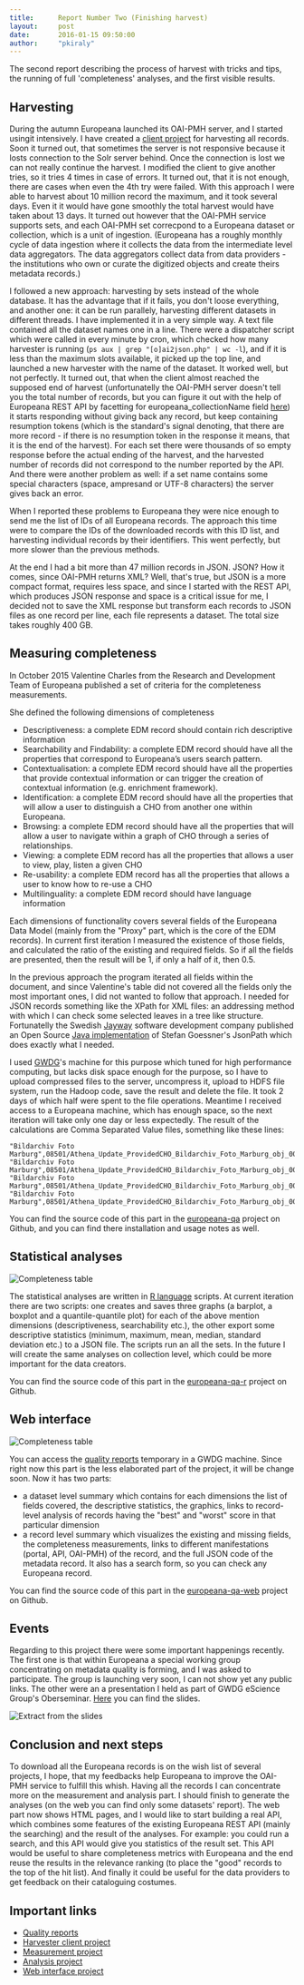 ```yaml
---
title:      Report Number Two (Finishing harvest)
layout:     post
date:       2016-01-15 09:50:00
author:     "pkiraly"
---
```


The second report describing the process of harvest with tricks and tips, the running 
of full 'completeness' analyses, and the first visible results.

<!-- more --> 

## Harvesting

During the autumn Europeana launched its OAI-PMH server, and I started usingit intensively. I have created a [client project](https://github.com/pkiraly/europeana-oai-pmh-client) for harvesting all records. Soon it turned out, that sometimes the server is not responsive because it losts connection to the Solr server behind. Once the connection is lost we can not really continue the harvest. I modified the client to give another tries, so it tries 4 times in case of errors. It turned out, that it is not enough, there are cases when even the 4th try were failed. With this approach I were able to harvest about 10 million record the maximum, and it took several days. Even it it would have gone smoothly the total harvest would have taken about 13 days. It turned out however that the OAI-PMH service supports sets, and each OAI-PMH set correcpond to a Europeana dataset or collection, which is a unit of ingestion. (Europeana has a roughly monthly cycle of data ingestion where it collects the data from the intermediate level data aggregators. The data aggregators collect data from data providers - the institutions who own or curate the digitized objects and create theirs metadata records.)

I followed a new approach: harvesting by sets instead of the whole database. It has the advantage that if it fails, you don't loose everything, and another one: it can be run parallely, harvesting different datasets in different threads. I have implemented it in a very simple way. A text file contained all the dataset names one in a line. There were a dispatcher script which were called in every minute by cron, which checked how many harvester is running (`ps aux | grep "[o]ai2json.php" | wc -l`), and if it is less than the maximum slots available, it picked up the top line, and launched a new harvester with the name of the dataset. It worked well, but not perfectly. It turned out, that when the client almost reached the supposed end of harvest (unfortunatelly the OAI-PMH server doesn't tell you the total number of records, but you can figure it out with the help of Europeana REST API by facetting for europeana_collectionName field [here](http://www.europeana.eu/api/v2/search.json?wskey=api2demo&query=*&facet=europeana_collectionName&profile=facets&rows=0)) it starts responding without giving back any record, but keep containing resumption tokens (which is the standard's signal denoting, that there are more record - if there is no resumption token in the response it means, that it is the end of the harvest). For each set there were thousands of so empty response before the actual ending of the harvest, and the harvested number of records did not correspond to the number reported by the API. And there were another problem as well: if a set name contains some special characters (space, ampresand or UTF-8 characters) the server gives back an error.

When I reported these problems to Europeana they were nice enough to send me the list of IDs of all Europeana records. The approach this time were to compare the IDs of the downloaded records with this ID list, and harvesting individual records by their identifiers. This went perfectly, but more slower than the previous methods.

At the end I had a bit more than 47 million records in JSON. JSON? How it comes, since OAI-PMH returns XML? Well, that's true, but JSON is a more compact format, requires less space, and since I started with the REST API, which produces JSON response and space is a critical issue for me, I decided not to save the XML response but transform each records to JSON files as one record per line, each file represents a dataset. The total size takes roughly 400 GB.

## Measuring completeness

In October 2015 Valentine Charles from the Research and Development Team of Europeana published a set of criteria for the completeness measurements.

She defined the following dimensions of completeness

* Descriptiveness: a complete EDM record should contain rich descriptive information 
* Searchability and Findability: a complete EDM record should have all the properties that correspond to Europeana’s users search pattern. 
* Contextualisation: a complete EDM record should have all the properties that provide contextual information or can trigger the creation of contextual information (e.g. enrichment framework). 
* Identification: a complete EDM record should have all the properties that will allow a user to distinguish a CHO from another one within Europeana. 
* Browsing: a complete EDM record should have all the properties that will allow a user to navigate within a graph of CHO through a series of relationships. 
* Viewing: a complete EDM record has all the properties that allows a user to view, play, listen a given CHO 
* Re-usability: a complete EDM record has all the properties that allows a user to know how to re-use a CHO
* Multilinguality: a complete EDM record should have language information 

Each dimensions of functionality covers several fields of the Europeana Data Model (mainly from the "Proxy" part, which is the core of the EDM records). In current first iteration I measured the existence of those fields, and calculated the ratio of the existing and required fields. So if all the fields are presented, then the result will be 1, if only a half of it, then 0.5.

In the previous approach the program iterated all fields within the document, and since Valentine's table did not covered all the fields only the most important ones, I did not wanted to follow that approach. I needed for JSON records something like the XPath for XML files: an addressing method with which I can check some selected leaves in a tree like structure. Fortunatelly the Swedish [Jayway](http://www.jayway.com/) software development company published an Open Source [Java implementation](https://github.com/jayway/JsonPath) of Stefan Goessner's JsonPath which does exactly what I needed.

I used [GWDG](http://www.gwdg.de)'s machine for this purpose which tuned for high performance computing, but lacks disk space enough for the purpose, so I have to upload compressed files to the server, uncompress it, upload to HDFS file system, run the Hadoop code, save the result and delete the file. It took 2 days of which half were spent to the file operations. Meantime I received access to a Europeana machine, which has enough space, so the next iteration will take only one day or less expectedly. The result of the calculations are Comma Separated Value files, something like these lines:

    "Bildarchiv Foto Marburg",08501/Athena_Update_ProvidedCHO_Bildarchiv_Foto_Marburg_obj_00000001_192_356,0.472222,0.692308,0.545455,0.388889,0.272727,0.600000,0.285714,0.500000,0.500000,0.400000
    "Bildarchiv Foto Marburg",08501/Athena_Update_ProvidedCHO_Bildarchiv_Foto_Marburg_obj_00000003_192_358,0.444444,0.692308,0.454545,0.333333,0.181818,0.600000,0.214286,0.500000,0.500000,0.400000
    "Bildarchiv Foto Marburg",08501/Athena_Update_ProvidedCHO_Bildarchiv_Foto_Marburg_obj_00000004_192_359,0.472222,0.692308,0.545455,0.388889,0.272727,0.600000,0.285714,0.500000,0.500000,0.400000
    "Bildarchiv Foto Marburg",08501/Athena_Update_ProvidedCHO_Bildarchiv_Foto_Marburg_obj_00000004_1_201_181,0.472222,0.692308,0.545455,0.388889,0.272727,0.600000,0.285714,0.500000,0.500000,0.400000

You can find the source code of this part in the [europeana-qa](https://github.com/pkiraly/europeana-qa) project on Github, and you can find there installation and usage notes as well.

## Statistical analyses

<img src="{{ site.url }}/assets/reusability.png" class="real" title="Completeness table" alt="Completeness table" />

The statistical analyses are written in [R language](https://www.r-project.org/) scripts. At current iteration there are two scripts: one creates and saves three graphs (a barplot, a boxplot and a quantile-quantile plot) for each of the above mention dimensions (descriptiveness, searchability etc.), the other export some descriptive statistics (minimum, maximum, mean, median, standard deviation etc.) to a JSON file. The scripts run an all the sets. In the future I will create the same analyses on collection level, which could be more important for the data creators.

You can find the source code of this part in the [europeana-qa-r](https://github.com/pkiraly/europeana-qa-r) project on Github.

## Web interface

<img src="{{ site.url }}/assets/completeness-table.png" class="real" title="Completeness table" alt="Completeness table" />

You can access the [quality reports](http://141.5.103.129/europeana-qa/index.html) temporary in a GWDG machine. Since right now this part is the less elaborated part of the project, it will be change soon. Now it has two parts:

* a dataset level summary which contains for each dimensions the list of fields covered, the descriptive statistics, the graphics, links to record-level analysis of records having the "best" and "worst" score in that particular dimension
* a record level summary which visualizes the existing and missing fields, the completeness measurements, links to different manifestations (portal, API, OAI-PMH) of the record, and the full JSON code of the metadata record. It also has a search form, so you can check any Europeana record.

You can find the source code of this part in the [europeana-qa-web](https://github.com/pkiraly/europeana-qa-web) project on Github. 

## Events

Regarding to this project there were some important happenings recently. The first one is that within Europeana a special working group concentrating on metadata quality is forming, and I was asked to participate. The group is launching very soon, I can not show yet any public links. The other were an a presentation I held as part of GWDG eScience Group's Oberseminar. [Here](http://www.slideshare.net/pkiraly/metadata-quality-assurance) you can find the slides.

<img src="{{ site.url }}/assets/further-steps.png" class="real" title="Extract from the slides" alt="Extract from the slides" />

## Conclusion and next steps

To download all the Europeana records is on the wish list of several projects, I hope, that my feedbacks help Europeana to improve the OAI-PMH service to fulfill this whish. Having all the records I can concentrate more on the measurement and analysis part. I should finish to generate the analyses (on the web you can find only some datasets' report). The web part now shows HTML pages, and I would like to start building a real API, which combines some features of the existing Europeana REST API (mainly the searching) and the result of the analyses. For example: you could run a search, and this API would give you statistics of the result set. This API would be useful to share completeness metrics with Europeana and the end reuse the results in the relevance ranking (to place the "good" records to the top of the hit list). And finally it could be useful for the data providers to get feedback on their cataloguing costumes.

## Important links

* [Quality reports](http://141.5.103.129/europeana-qa/index.html)
* [Harvester client project](https://github.com/pkiraly/europeana-oai-pmh-client)
* [Measurement project](https://github.com/pkiraly/europeana-qa)
* [Analysis project](https://github.com/pkiraly/europeana-qa-r)
* [Web interface project](https://github.com/pkiraly/europeana-qa-web)
